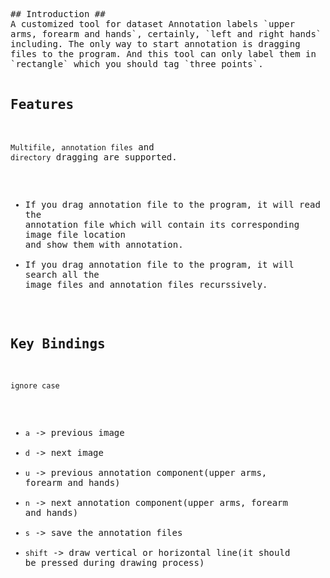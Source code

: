 
<!-- saved from url=(0068)https://raw.github.com/alfredtofu/DatasetAnnotation/master/README.md -->
<html><head><meta http-equiv="Content-Type" content="text/html; charset=UTF-8"><style type="text/css">#yddContainer{display:block;font-family:Microsoft YaHei;position:relative;width:100%;height:100%;top:-4px;left:-4px;font-size:12px;border:1px solid}#yddTop{display:block;height:22px}#yddTopBorderlr{display:block;position:static;height:17px;padding:2px 28px;line-height:17px;font-size:12px;color:#5079bb;font-weight:bold;border-style:none solid;border-width:1px}#yddTopBorderlr .ydd-sp{position:absolute;top:2px;height:0;overflow:hidden}.ydd-icon{left:5px;width:17px;padding:0px 0px 0px 0px;padding-top:17px;background-position:-16px -44px}.ydd-close{right:5px;width:16px;padding-top:16px;background-position:left -44px}#yddKeyTitle{float:left;text-decoration:none}#yddMiddle{display:block;margin-bottom:10px}.ydd-tabs{display:block;margin:5px 0;padding:0 5px;height:18px;border-bottom:1px solid}.ydd-tab{display:block;float:left;height:18px;margin:0 5px -1px 0;padding:0 4px;line-height:18px;border:1px solid;border-bottom:none}.ydd-trans-container{display:block;line-height:160%}.ydd-trans-container a{text-decoration:none;}#yddBottom{position:absolute;bottom:0;left:0;width:100%;height:22px;line-height:22px;overflow:hidden;background-position:left -22px}.ydd-padding010{padding:0 10px}#yddWrapper{color:#252525;z-index:10001;background:url(chrome-extension://eopjamdnofihpioajgfdikhhbobonhbb/ab20.png);}#yddContainer{background:#fff;border-color:#4b7598}#yddTopBorderlr{border-color:#f0f8fc}#yddWrapper .ydd-sp{background-image:url(chrome-extension://eopjamdnofihpioajgfdikhhbobonhbb/ydd-sprite.png)}#yddWrapper a,#yddWrapper a:hover,#yddWrapper a:visited{color:#50799b}#yddWrapper .ydd-tabs{color:#959595}.ydd-tabs,.ydd-tab{background:#fff;border-color:#d5e7f3}#yddBottom{color:#363636}#yddWrapper{min-width:250px;max-width:400px;}</style></head><body><pre style="word-wrap: break-word; white-space: pre-wrap;">## Introduction ##
A customized tool for dataset Annotation labels `upper arms, forearm and hands`, certainly, `left and right hands` including. The only way to start annotation is dragging files to the program. And this tool can only label them in `rectangle` which you should tag `three points`.

## Features ##
`Multifile`, `annotation files` and `directory` dragging are supported. 
* If you drag annotation file to the program, it will read the annotation file which will contain its corresponding image file location and show them with annotation. 
* If you drag annotation file to the program, it will search all the image files and annotation files recurssively.

## Key Bindings ##
`ignore case`
* `a` -&gt; previous image
* `d` -&gt; next image
* `u` -&gt; previous annotation component(upper arms, forearm and hands)
* `n` -&gt; next annotation component(upper arms, forearm and hands)
* `s` -&gt; save the annotation files
* `shift` -&gt; draw vertical or horizontal line(it should be pressed during drawing process)
</pre></body></html>